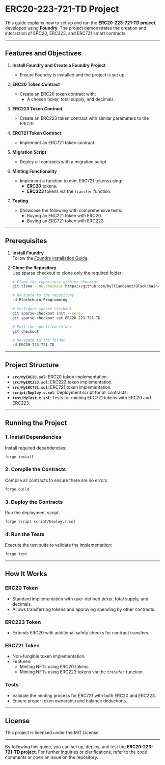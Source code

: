 # ERC20-223-721-TD Project

This guide explains how to set up and run the **ERC20-223-721-TD project**, developed using **Foundry**. The project demonstrates the creation and interaction of ERC20, ERC223, and ERC721 smart contracts.

---

## Features and Objectives

1. **Install Foundry and Create a Foundry Project**  
   - Ensure Foundry is installed and the project is set up.

2. **ERC20 Token Contract**  
   - Create an ERC20 token contract with:  
     - A chosen ticker, total supply, and decimals.

3. **ERC223 Token Contract**  
   - Create an ERC223 token contract with similar parameters to the ERC20.

4. **ERC721 Token Contract**  
   - Implement an ERC721 token contract.

5. **Migration Script**  
   - Deploy all contracts with a migration script.

6. **Minting Functionality**  
   - Implement a function to mint ERC721 tokens using:
     - **ERC20** tokens.
     - **ERC223** tokens via the `transfer` function.

7. **Testing**  
   - Showcase the following with comprehensive tests:
     - Buying an ERC721 token with ERC20.
     - Buying an ERC721 token with ERC223.

---

## Prerequisites

1. **Install Foundry**  
   Follow the [Foundry Installation Guide](https://book.getfoundry.sh/getting-started/installation).

2. **Clone the Repository**  
   Use sparse checkout to clone only the required folder:
   ```bash
   # Clone the repository with no checkout
   git clone --no-checkout https://github.com/KyllianGenot/Blockchain-Programming.git
   
   # Navigate to the repository
   cd Blockchain-Programming
   
   # Configure sparse checkout
   git sparse-checkout init --cone
   git sparse-checkout set ERC20-223-721-TD
   
   # Pull the specified folder
   git checkout

   # Navigate to the folder
   cd ERC20-223-721-TD
   ```

---

## Project Structure

- **`src/MyERC20.sol`**: ERC20 token implementation.
- **`src/MyERC223.sol`**: ERC223 token implementation.
- **`src/MyERC721.sol`**: ERC721 token implementation.
- **`script/Deploy.s.sol`**: Deployment script for all contracts.
- **`test/MyTest.t.sol`**: Tests for minting ERC721 tokens with ERC20 and ERC223.

---

## Running the Project

### 1. **Install Dependencies**
Install required dependencies:
```bash
forge install
```

### 2. **Compile the Contracts**
Compile all contracts to ensure there are no errors:
```bash
forge build
```

### 3. **Deploy the Contracts**
Run the deployment script:
```bash
forge script script/Deploy.s.sol
```

### 4. **Run the Tests**
Execute the test suite to validate the implementation:
```bash
forge test
```

---

## How It Works

### ERC20 Token
- Standard implementation with user-defined ticker, total supply, and decimals.
- Allows transferring tokens and approving spending by other contracts.

### ERC223 Token
- Extends ERC20 with additional safety checks for contract transfers.

### ERC721 Token
- Non-fungible token implementation.
- Features:
  - Minting NFTs using ERC20 tokens.
  - Minting NFTs using ERC223 tokens via the `transfer` function.

### Tests
- Validate the minting process for ERC721 with both ERC20 and ERC223.
- Ensure proper token ownership and balance deductions.

---

## License

This project is licensed under the MIT License.

---

By following this guide, you can set up, deploy, and test the **ERC20-223-721-TD project**. For further inquiries or clarifications, refer to the code comments or open an issue on the repository.
